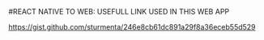 #REACT NATIVE TO WEB: USEFULL LINK USED IN THIS WEB APP

  https://gist.github.com/sturmenta/246e8cb61dc891a29f8a36eceb55d529
  
